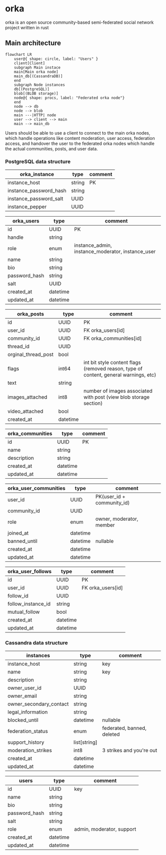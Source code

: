 # orka

orka is an open source community-based semi-federated social network project written in rust

## Main architecture

```mermaid
flowchart LR
    user@{ shape: circle, label: "Users" }
    client[Client]
    subgraph Main instace
    main[Main orka node]
    main_db[(CassandraDB)]
    end
    subgraph Node instances
    db[(PostgreSQL)]
    blob[(BLOB storage)]
    node@{ shape: procs, label: "Federated orka node"}
    end
    node --> db
    node --> blob
    main ---|HTTP| node
    user --> client --> main
    main --> main_db
```

Users should be able to use a client to connect to the main orka nodes, which handle operations like content moderation, user access, federation access, and handover the user to the federated orka nodes which handle the actual communities, posts, and user data. 

### PostgreSQL data structure

|orka_instance|type|comment|
|-|-|-|
|instance_host|string|PK|
|instance_password_hash|string||
|instance_password_salt|UUID||
|instance_pepper|UUID||

|orka_users|type|comment|
|-|-|-|
|id |UUID|PK|
|handle|string||
|role|enum|instance_admin, instance_moderator, instance_user|
|name|string||
|bio|string||
|password_hash|string||
|salt|UUID||
|created_at|datetime||
|updated_at|datetime||

|orka_posts|type|comment|
|-|-|-|
|id|UUID|PK|
|user_id|UUID|FK orka_users[id]|
|community_id|UUID|FK orka_communities[id]|
|thread_id|UUID||
|orginal_thread_post|bool||
|flags|int64|int bit style content flags (removed reason, type of content, general warnings, etc)|
|text|string||
|images_attached|int8|number of images associated with post (view blob storage section)|
|video_attached|bool||
|created_at|datetime||

|orka_communities|type|comment|
|-|-|-|
|id|UUID|PK|
|name|string||
|description|string||
|created_at|datetime||
|updated_at|datetime||

|orka_user_communities|type|comment|
|-|-|-|
|user_id|UUID|PK(user_id + community_id)|
|community_id|UUID||
|role|enum|owner, moderator, member|
|joined_at|datetime||
|banned_until|datetime|nullable|
|created_at|datetime||
|updated_at|datetime||

|orka_user_follows|type|comment|
|-|-|-|
|id|UUID|PK|
|user_id|UUID|FK orka_users[id]|
|follow_id|UUID||
|follow_instance_id|string||
|mutual_follow|bool||
|created_at|datetime||
|updated_at|datetime||

### Cassandra data structure

|instances|type|comment|
|-|-|-|
|instance_host|string|key|
|name|string|key|
|description|string||
|owner_user_id|UUID||
|owner_email|string||
|owner_secondary_contact|string||
|legal_information|string||
|blocked_until|datetime|nullable|
|federation_status|enum|federated, banned, deleted|
|support_history|list[string]||
|moderation_strikes|int8|3 strikes and you're out|
|created_at|datetime||
|updated_at|datetime||

|users|type|comment|
|-|-|-|
|id|UUID|key|
|name|string||
|bio|string||
|password_hash|string||
|salt|string||
|role|enum|admin, moderator, support|
|created_at|datetime||
|updated_at|datetime||

